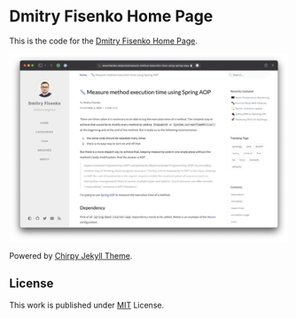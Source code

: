 # Dmitry Fisenko Home Page

This is the code for the [Dmitry Fisenko Home Page](https://www.fisenko.net).

![Dmitry Fisenko Home Page Screenshot](/assets/img/screenshots/post-screenshot.png)

Powered by [Chirpy Jekyll Theme](https://github.com/cotes2020/jekyll-theme-chirpy#documentation).

## License

This work is published under [MIT](https://github.com/fisenkodv/home-page/blob/master/LICENSE) License.
